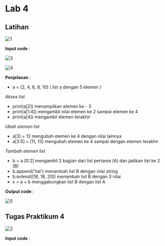 # Lab 4
## Latihan 

![1](https://user-images.githubusercontent.com/73066008/100188881-bf998b00-2f1d-11eb-8ca2-18b4264fcd2c.png)

__Input code__ :

![3](https://user-images.githubusercontent.com/73066008/100225178-63039380-2f50-11eb-8028-1360fb30acc0.png)
   
![4](https://user-images.githubusercontent.com/73066008/100225217-7151af80-2f50-11eb-96fc-96b4efacdc67.png)

__Penjelasan__ :

* a = [2, 4, 6, 8, 10] ( list a dengan 5 elemen )

_Akses list_

* print(a[2]) menampilkan elemen ke - 3
* print(a[1:4]) mengambil nilai elemen ke 2 sampai elemen ke 4
* print(a[4]) mengambil elemen terakhir

_Ubah elemen list_

* a[3] = 12 mengubah elemen ke 4 dengan nilai lainnya
* a[3:5] = [11, 13] mengubah elemen ke 4 sampai dengan elemen terakhir

_Tambah elemen list_

* b = a [0:2] mengambil 2 bagian dari list pertama (A) dan jadikan list ke 2 (B)
* b.append('hai') menambah list B dengan nilai string
* b.extend([16, 18, 20]) menambah list B dengan 3 nilai
* x = a + b menggabungkan list B dengan list A

__Output code__ :

![5](https://user-images.githubusercontent.com/73066008/100229061-3ce0f200-2f56-11eb-97e5-53569f5b7cc3.png)

## Tugas Praktikum 4

![2](https://user-images.githubusercontent.com/73066008/100228876-f095b200-2f55-11eb-94fd-503c31523a03.png)

__Input code__ :








